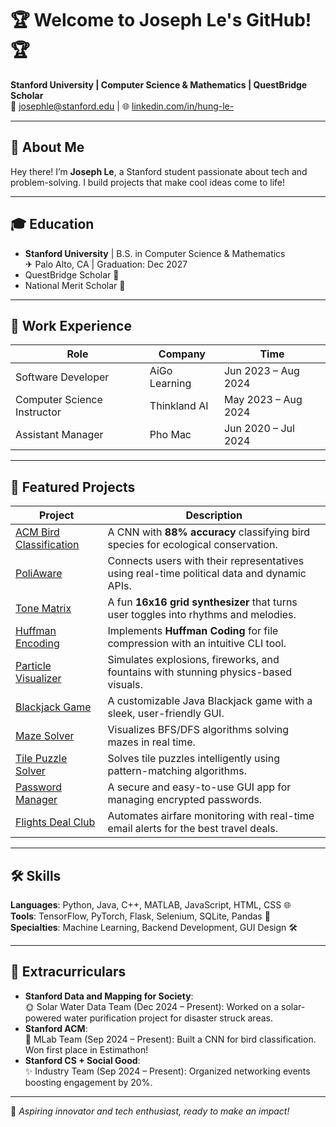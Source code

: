 # 🏆 **Welcome to Joseph Le's GitHub!** 🏆  
**Stanford University | Computer Science & Mathematics | QuestBridge Scholar**  
📧 josephle@stanford.edu | 🌐 [linkedin.com/in/hung-le-](www.linkedin.com/in/hung-le-)  

---

## 📘 **About Me**

Hey there! I’m **Joseph Le**, a Stanford student passionate about tech and problem-solving. I build projects that make cool ideas come to life!

---

## 🎓 **Education**  
- **Stanford University** | B.S. in Computer Science & Mathematics  
  ✈ Palo Alto, CA | Graduation: Dec 2027  
- QuestBridge Scholar 💸  
- National Merit Scholar 🌟  

---

## 💼 **Work Experience**

| Role                     | Company          | Time                     |
|--------------------------|------------------|--------------------------|
| Software Developer | AiGo Learning   | Jun 2023 – Aug 2024     |
| Computer Science Instructor | Thinkland AI    | May 2023 – Aug 2024     |
| Assistant Manager        | Pho Mac          | Jun 2020 – Jul 2024     |

---

## 🌟 **Featured Projects**

| Project                     | Description                                                                                             |
|-----------------------------|---------------------------------------------------------------------------------------------------------|
| [ACM Bird Classification](https://github.com/JosephLeKH/ACM-Bird-Classification) | A CNN with **88% accuracy** classifying bird species for ecological conservation.                   |
| [PoliAware](https://github.com/NextGenPolicTech/PoliAware)                              | Connects users with their representatives using real-time political data and dynamic APIs.          |
| [Tone Matrix](https://github.com/JosephLeKH/tone_matrix)                         | A fun **16x16 grid synthesizer** that turns user toggles into rhythms and melodies.                |
| [Huffman Encoding](https://github.com/JosephLeKH/huffman_encoding)               | Implements **Huffman Coding** for file compression with an intuitive CLI tool.                     |
| [Particle Visualizer](https://github.com/JosephLeKH/particle_system_visualizer)   | Simulates explosions, fireworks, and fountains with stunning physics-based visuals.                |
| [Blackjack Game](https://github.com/JosephLeKH/blackjack-game)                   | A customizable Java Blackjack game with a sleek, user-friendly GUI.                                |
| [Maze Solver](https://github.com/JosephLeKH/maze_solver_graphic)                 | Visualizes BFS/DFS algorithms solving mazes in real time.                                          |
| [Tile Puzzle Solver](https://github.com/JosephLeKH/tile_puzzler_game_and_solver) | Solves tile puzzles intelligently using pattern-matching algorithms.                              |
| [Password Manager](https://github.com/JosephLeKH/gui-password-manager)           | A secure and easy-to-use GUI app for managing encrypted passwords.                                 |
| [Flights Deal Club](https://github.com/JosephLeKH/flights-deal-club)             | Automates airfare monitoring with real-time email alerts for the best travel deals.                |

---

## 🛠️ **Skills**

**Languages**: Python, Java, C++, MATLAB, JavaScript, HTML, CSS 🌐  
**Tools**: TensorFlow, PyTorch, Flask, Selenium, SQLite, Pandas 🤖  
**Specialties**: Machine Learning, Backend Development, GUI Design 🛠️  

---

## 🎯 **Extracurriculars**
- **Stanford Data and Mapping for Society**:  
  🌞 Solar Water Data Team (Dec 2024 – Present): Worked on a solar-powered water purification project for disaster struck areas.
- **Stanford ACM**:  
  🔄 MLab Team (Sep 2024 – Present): Built a CNN for bird classification. Won first place in Estimathon!
- **Stanford CS + Social Good**:  
  ✨ Industry Team (Sep 2024 – Present): Organized networking events boosting engagement by 20%.

---

🌟 _Aspiring innovator and tech enthusiast, ready to make an impact!_
